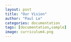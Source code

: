```yaml
---
layout: post
title: "Our Vision"
author: "Paul Le"
categories: documentation
tags: [documentation,sample]
image: curriculum4.png
---
```

